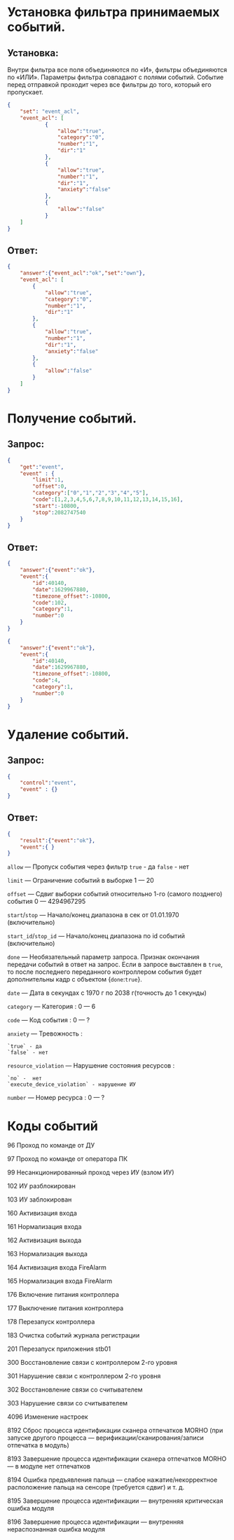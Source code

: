 # Установка фильтра принимаемых событий.
## Установка:

Внутри фильтра все поля объединяются по «И», фильтры объединяются по «ИЛИ».
Параметры фильтра совпадают с полями событий. Событие перед отправкой проходит через все фильтры до того, который его пропускает.

```json
{
	"set": "event_acl",
	"event_acl": [	
            {
                "allow":"true",
                "category":"0",
                "number":"1",
                "dir":"1"
            },
            {
                "allow":"true",
                "number":"1",
                "dir":"1",
                "anxiety":"false"
            },
            {
                "allow":"false"
            }
	]
}
```
## Ответ:
```json
{
    "answer":{"event_acl":"ok","set":"own"},
    "event_acl": [	
        {
            "allow":"true",
            "category":"0",
            "number":"1",
            "dir":"1"
        },
        {
            "allow":"true",
            "number":"1",
            "dir":"1",
            "anxiety":"false"
        },
        {
            "allow":"false"
        }
    ]
}
```
# Получение событий.
## Запрос:
```json
{
    "get":"event",
    "event" : {
        "limit":1,
        "offset":0,
        "category":["0","1","2","3","4","5"],
        "code":[1,2,3,4,5,6,7,8,9,10,11,12,13,14,15,16],
        "start":-10800,
        "stop":2082747540
    }
}
```
## Ответ:
```json
{
    "answer":{"event":"ok"},
    "event":{
        "id":40140,
        "date":1629967880,
        "timezone_offset":-10800,
        "code":102,
        "category":1,
        "number":0
    }
}

{
    "answer":{"event":"ok"},
    "event":{
        "id":40140,
        "date":1629967880,
        "timezone_offset":-10800,
        "code":4,
        "category":1,
        "number":0
    }
}
```

# Удаление событий.
## Запрос:
```json
{
    "control":"event",
    "event" : {}
}
```
## Ответ:
```json
{
    "result":{"event":"ok"},
    "event":{ }
}
```
`allow` — Пропуск события через фильтр
		`true` - да
		`false` - нет 

`limit` — Ограничение событий в выборке 1 — 20

`offset` — Сдвиг выборки событий относительно 1-го (самого позднего)  события 0 — 4294967295

`start`/`stop` — Начало/конец диапазона в сек от 01.01.1970 (включительно)

`start_id`/`stop_id` — Начало/конец диапазона по id событий  (включительно)

`done` — Необязательный параметр запроса. Признак окончания передачи событий в ответ на запрос. Если в запросе выставлен в `true`, то после последнего переданного контроллером события будет дополнительны кадр с объектом {`done`:`true`}.

`date` — Дата в секундах с 1970 г по 2038 г(точность до 1 секунды)

`category` — Категория : 0 — 6

`code` — Код события  :  0 — ?
	
`anxiety` — Тревожность : 

	`true` - да
	`false` - нет 
		
`resource_violation` — Нарушение состояния ресурсов : 

	`no` -  нет
	`execute_device_violation` - нарушение ИУ
	
`number` — Номер ресурса : 0 — ?


# Коды событий


96	Проход по команде от ДУ

97	Проход по команде от оператора ПК

99	Несанкционированный проход через ИУ (взлом ИУ)

102	ИУ разблокирован

103	ИУ заблокирован

160	Активизация входа

161	Нормализация входа

162	Активизация выхода

163	Нормализация выхода

164	Активизация входа FireAlarm

165	Нормализация входа FireAlarm

176	Включение питания контроллера

177	Выключение питания контроллера

178	Перезапуск контроллера

183	Очистка событий журнала регистрации

201	Перезапуск приложения stb01


300	Восстановление связи с контроллером 2-го уровня

301	Нарушение связи с контроллером 2-го уровня

302	Восстановление связи со считывателем

303	Нарушение связи со считывателем

4096	Изменение настроек



8192	Сброс процесса идентификации сканера отпечатков MORHO (при запуске другого процесса — верификации/сканирования/записи отпечатка в модуль)

8193	Завершение процесса идентификации сканера отпечатков MORHO — в модуле нет отпечатков

8194	Ошибка предъявления пальца — слабое нажатие/некорректное расположение пальца на сенсоре (требуется сдвиг) и т. д.

8195	Завершение процесса идентификации — внутренняя критическая ошибка модуля

8196	Завершение процесса идентификации — внутренняя нераспознанная ошибка модуля
